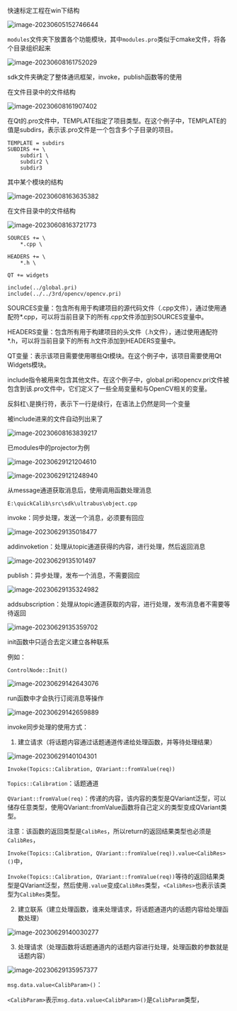 快速标定工程在win下结构

![image-20230605152746644](快速标定工程在win下结构.assets/image-20230605152746644.png)

`modules`文件夹下放置各个功能模块，其中`modules.pro`类似于cmake文件，将各个目录组织起来

![image-20230608161752029](快速标定工程在win下结构.assets/image-20230608161752029.png)

sdk文件夹确定了整体通讯框架，invoke，publish函数等的使用

在文件目录中的文件结构

![image-20230608161907402](快速标定工程在win下结构.assets/image-20230608161907402.png)

在Qt的.pro文件中，TEMPLATE指定了项目类型。在这个例子中，TEMPLATE的值是subdirs，表示该.pro文件是一个包含多个子目录的项目。

```
TEMPLATE = subdirs
SUBDIRS += \
    subdir1 \
    subdir2 \
    subdir3

```



其中某个模块的结构

![image-20230608163635382](快速标定工程在win下结构.assets/image-20230608163635382.png)



在文件目录中的文件结构

![image-20230608163721773](快速标定工程在win下结构.assets/image-20230608163721773.png)



```
SOURCES += \
    *.cpp \

HEADERS += \
    *.h \

QT += widgets

include(../global.pri)
include(../../3rd/opencv/opencv.pri)
```

SOURCES变量：包含所有用于构建项目的源代码文件（.cpp文件），通过使用通配符*.cpp，可以将当前目录下的所有.cpp文件添加到SOURCES变量中。

HEADERS变量：包含所有用于构建项目的头文件（.h文件），通过使用通配符*.h，可以将当前目录下的所有.h文件添加到HEADERS变量中。

QT变量：表示该项目需要使用哪些Qt模块。在这个例子中，该项目需要使用Qt Widgets模块。

include指令被用来包含其他文件。在这个例子中，global.pri和opencv.pri文件被包含到该.pro文件中，它们定义了一些全局变量和与OpenCV相关的变量。

反斜杠`\`是换行符，表示下一行是续行，在语法上仍然是同一个变量



被include进来的文件自动列出来了

![image-20230608163839217](快速标定工程在win下结构.assets/image-20230608163839217.png)







已modules中的projector为例



![image-20230629121204610](快速标定工程在win下结构.assets/image-20230629121204610.png)

![image-20230629121248940](快速标定工程在win下结构.assets/image-20230629121248940.png)

从message通道获取消息后，使用调用函数处理消息



`E:\quickCalib\src\sdk\ultrabus\object.cpp`

invoke：同步处理，发送一个消息，必须要有回应



![image-20230629135018477](快速标定工程在win下结构.assets/image-20230629135018477.png)

addinvoketion：处理从topic通道获得的内容，进行处理，然后返回消息

![image-20230629135101497](快速标定工程在win下结构.assets/image-20230629135101497.png)



publish：异步处理，发布一个消息，不需要回应

![image-20230629135324982](快速标定工程在win下结构.assets/image-20230629135324982.png)

addsubscription：处理从topic通道获取的内容，进行处理，发布消息者不需要等待返回

![image-20230629135359702](快速标定工程在win下结构.assets/image-20230629135359702.png)



init函数中只适合去定义建立各种联系

例如：

`ControlNode::Init()`

![image-20230629142643076](快速标定工程在win下结构.assets/image-20230629142643076.png)

run函数中才会执行订阅消息等操作

![image-20230629142659889](快速标定工程在win下结构.assets/image-20230629142659889.png)





invoke同步处理的使用方式：

1. 建立请求（将话题内容通过话题通道传递给处理函数，并等待处理结果）

![image-20230629140104301](快速标定工程在win下结构.assets/image-20230629140104301.png)

```
Invoke(Topics::Calibration, QVariant::fromValue(req))
```

`Topics::Calibration`：话题通道

`QVariant::fromValue(req)`：传递的内容，该内容的类型是QVariant泛型，可以储存任意类型，使用QVariant::fromValue函数将自己定义的类型变成QVariant类型。

注意：该函数的返回类型是`CalibRes`，所以return的返回结果类型也必须是`CalibRes`，

`Invoke(Topics::Calibration, QVariant::fromValue(req)).value<CalibRes>()`中，

`Invoke(Topics::Calibration, QVariant::fromValue(req))`等待的返回结果类型是QVariant泛型，然后使用`.value`变成`CalibRes`类型，`<CalibRes>`也表示该类型为`CalibRes`类型。

2. 建立联系（建立处理函数，谁来处理请求，将话题通道内的话题内容给处理函数处理）

![image-20230629140030277](快速标定工程在win下结构.assets/image-20230629140030277.png)

3. 处理请求（处理函数将话题通道内的话题内容进行处理，处理函数的参数就是话题内容）

![image-20230629135957377](快速标定工程在win下结构.assets/image-20230629135957377.png)

`msg.data.value<CalibParam>()`：

`<CalibParam>`表示`msg.data.value<CalibParam>()`是`CalibParam`类型，

